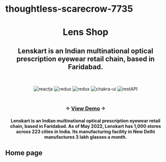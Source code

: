 # thoughtless-scarecrow-7735
<h1 align="center">Lens Shop</h1>
<h2 align="center">Lenskart is an Indian multinational optical prescription eyewear retail chain, based in Faridabad.</h2>


<br />
<p align="center">
    <img src="https://img.shields.io/badge/React_(17.0.2)-20232A?style=for-the-badge&logo=react&logoColor=61DAFB" alt="reactjs" />
    <img src="https://img.shields.io/badge/Redux_(4.1.1)-593D88?style=for-the-badge&logo=redux&logoColor=white" alt="redux" />
    <img src="https://img.shields.io/badge/React_Router-CA4245?style=for-the-badge&logo=react-router&logoColor=white" alt="redux" />
    <img src="https://img.shields.io/badge/Chakra%20UI-3bc7bd?style=for-the-badge&logo=chakraui&logoColor=white" alt="chakra-ui"/>
    <img src="https://img.shields.io/badge/npm-CB3837?style=for-the-badge&logo=npm&logoColor=white" alt="restAPI"/>
</p>

<h3 align="center"> 
    <br />&#10023;
    <a href="https://thoughtless-scarecrow-7735-akashfulari18.vercel.app/">View Demo</a>   &#10023; 
  </h3>
  
  <h4 align='center' >Lenskart is an Indian multinational optical prescription eyewear 
  retail chain, based in Faridabad. As of May 2022, Lenskart has 1,000 stores across 
  223 cities in India.
  Its manufacturing facility in New Delhi manufactures 3 lakh glasses a month.</h4>
  
  <div align=""center>
  <h2>Home page</h2>
  
  </div>
